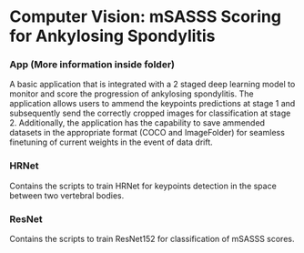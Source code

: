 # Computer Vision: mSASSS Scoring for Ankylosing Spondylitis
### **App (More information inside folder)**

A basic application that is integrated with a 2 staged deep learning model to monitor and score the progression of ankylosing spondylitis. The application allows users to ammend the keypoints predictions at stage 1 and subsequently send the correctly cropped images for classification at stage 2. Additionally, the application has the capability to save ammended datasets in the appropriate format (COCO and ImageFolder) for seamless finetuning of current weights in the event of data drift.

### **HRNet**

Contains the scripts to train HRNet for keypoints detection in the space between two vertebral bodies.

### **ResNet**

Contains the scripts to train ResNet152 for classification of mSASSS scores.
